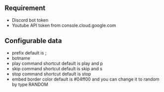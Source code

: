 ## Requirement
* Discord bot token
* Youtube API token from console.cloud.google.com
## Configurable data
* prefix default is ;
* botname
* play command shortcut default is play and p
* skip command shortcut default is skip and s
* stop command shortcut default is stop
* embed border color default is #04ff00 and you can change it to random by type RANDOM